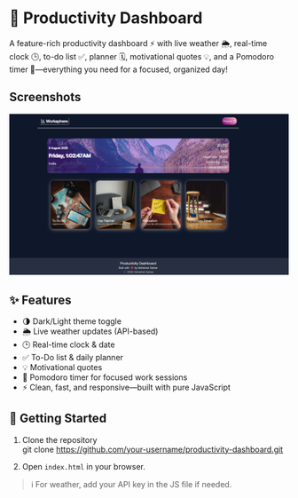 # 🚀 Productivity Dashboard

A feature-rich productivity dashboard ⚡️ with live weather 🌦️, real-time clock 🕒, to-do list ✅, planner 🗓️, motivational quotes 💡, and a Pomodoro timer 🍅—everything you need for a focused, organized day!

## Screenshots

![Dashboard Screenshot](img/ss.png)


## ✨ Features
- 🌗 Dark/Light theme toggle
- 🌦️ Live weather updates (API-based)
- 🕒 Real-time clock & date
- ✅ To-Do list & daily planner
- 💡 Motivational quotes
- 🍅 Pomodoro timer for focused work sessions
- ⚡️ Clean, fast, and responsive—built with pure JavaScript

## 🚀 Getting Started

1. Clone the repository  
git clone https://github.com/your-username/productivity-dashboard.git

2. Open `index.html` in your browser.

> ℹ️ For weather, add your API key in the JS file if needed.
